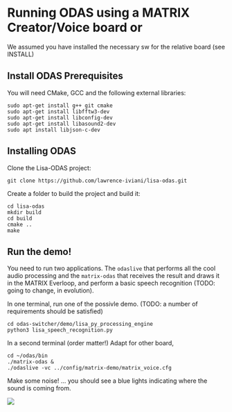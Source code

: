 # Running ODAS using a MATRIX Creator/Voice board or 

We assumed you have installed the necessary sw for the relative board (see INSTALL)

## Install ODAS Prerequisites

You will need CMake, GCC and the following external libraries:

```batch
sudo apt-get install g++ git cmake
sudo apt-get install libfftw3-dev
sudo apt-get install libconfig-dev
sudo apt-get install libasound2-dev
sudo apt install libjson-c-dev
```

## Installing ODAS

Clone the Lisa-ODAS project:

```batch
git clone https://github.com/lawrence-iviani/lisa-odas.git
```

Create a folder to build the project and build it:

```batch
cd lisa-odas
mkdir build
cd build
cmake ..
make
```

## Run the demo!

You need to run two applications. The `odaslive` that performs all the cool audio processing and the `matrix-odas` that receives the result and draws it in the MATRIX Everloop, and perform a basic speech recognition (TODO: going to change, in evolution).

In one terminal, run one of the possivle demo. (TODO: a number of requirements should be satisfied)
```batch
cd odas-switcher/demo/lisa_py_processing_engine 
python3 lisa_speech_recognition.py
```

In a second terminal (order matter!)
Adapt for other board, 
```batch
cd ~/odas/bin
./matrix-odas &
./odaslive -vc ../config/matrix-demo/matrix_voice.cfg
```

Make some noise! ... you should see a blue lights indicating where the sound is coming from.

![](./matrix-odas-running.gif)
